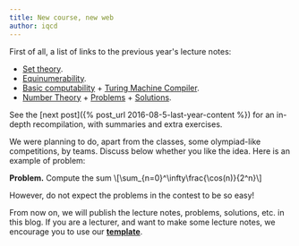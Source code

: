 ```yaml
---
title: New course, new web
author: iqcd
---
```


First of all, a list of links to the previous year's lecture notes:

* [Set theory](https://drive.google.com/file/d/0ByOY0ltwG6s-Y0syd2V1b0RrZGs/view?usp=sharing).
* [Equinumerability](https://drive.google.com/file/d/0ByOY0ltwG6s-QXEzUkgySXRBMTQ/view?usp=sharing).
* [Basic computability](https://drive.google.com/file/d/0ByOY0ltwG6s-bHVyY2tEWW9YWTA/view?usp=sharing) + [Turing Machine Compiler](https://github.com/Jsevillamol/PythonUTM).
* [Number Theory](https://drive.google.com/file/d/0ByOY0ltwG6s-RFRpcE1fQnM2VEk/view?usp=sharing) + [Problems](https://drive.google.com/file/d/0ByOY0ltwG6s-SHJQME9iV2s1bm8/view?usp=sharing) + [Solutions](https://drive.google.com/file/d/0ByOY0ltwG6s-RXdBUjU4Wjh3cmM/view?usp=sharing).

See the [next post]({% post_url 2016-08-5-last-year-content %}) for an in-depth recompilation, with summaries and extra exercises.

We were planning to do, apart from the classes, some olympiad-like competitions, by teams. Discuss below whether you like the idea. Here is an example of problem:


<span class="capsule">**Problem.**</span> Compute the sum
\\[\sum_{n=0}^\infty\frac{\cos(n)}{2^n}\\]

However, do not expect the problems in the contest to be so easy!

From now on, we will publish the lecture notes, problems, solutions, etc. in this blog. If you are a lecturer, and want to make some lecture notes, we encourage you to use our **[template](https://drive.google.com/file/d/0ByOY0ltwG6s-WUZlZXQ2MTdrZ0U/view?usp=sharing)**.
